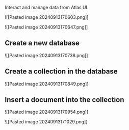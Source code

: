Interact and manage data from Atlas UI.

![[Pasted image 20240913170603.png]]

![[Pasted image 20240913170647.png]]

## Create a new database
![[Pasted image 20240913170738.png]]

## Create a collection in the database
![[Pasted image 20240913170849.png]]

## Insert a document into the collection
![[Pasted image 20240913170954.png]]

![[Pasted image 20240913171029.png]]